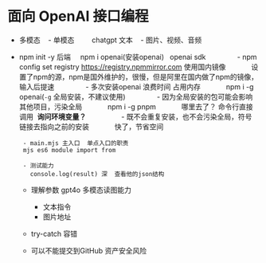 # 面向 OpenAI 接口编程

- 多模态 
   - 单模态
        chatgpt 文本
   - 图片、视频、音频

- npm init -y 后端
    npm i openai(安装openai)   openai sdk
        
       - npm config set registry https://registry.npmmirror.com 使用国内镜像
            设置了npm的源，npm是国外维护的，很慢，但是阿里在国内做了npm的镜像，输入后提速
        
       - 多次安装openai 浪费时间 占用内存 
            npm i -g openai(`-g` 全局安装，不建议使用)
               - 因为全局安装的包可能会影响其他项目，污染全局
            npm i -g pnpm
            哪里去了？ 命令行直接调用  **询问环境变量？**  
        
       - 既不会重复安装，也不会污染全局，符号链接去指向之前的安装
            快了，节省空间

       - main.mjs 主入口  单点入口的职责
       mjs es6 module import from

       - 测试能力
         console.log(result) 深  查看他的json结构

    - 理解参数
      gpt4o 多模态读图能力
       - 文本指令
       - 图片地址

    - try-catch
      容错
    - 可以不能提交到GitHub
    资产安全风险